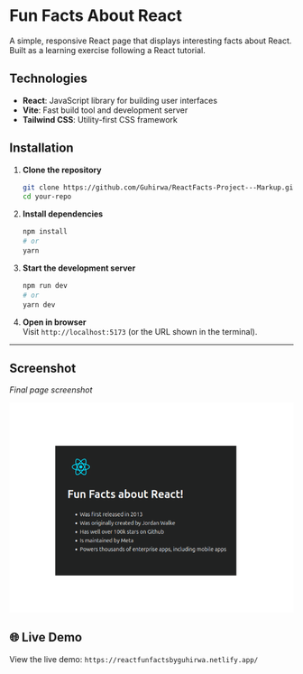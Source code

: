 # Fun Facts About React

A simple, responsive React page that displays interesting facts about React. Built as a learning exercise following a React tutorial.


## Technologies

- **React**: JavaScript library for building user interfaces  
- **Vite**: Fast build tool and development server  
- **Tailwind CSS**: Utility-first CSS framework


## Installation

1. **Clone the repository**  
   ```bash
   git clone https://github.com/Guhirwa/ReactFacts-Project---Markup.git
   cd your-repo
   ```

2. **Install dependencies**  
   ```bash
   npm install
   # or
   yarn
   ```

3. **Start the development server**  
   ```bash
   npm run dev
   # or
   yarn dev
   ```

4. **Open in browser**  
   Visit `http://localhost:5173` (or the URL shown in the terminal).

---

## Screenshot

_Final page screenshot_

![Result page screenshot](src/assets/reactFactsResult.png)


## 🌐 Live Demo

View the live demo: `https://reactfunfactsbyguhirwa.netlify.app/`
